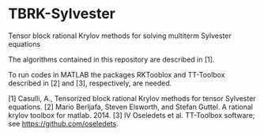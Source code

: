 # TBRK-Sylvester
Tensor block rational Krylov methods for solving multiterm Sylvester equations

The algorithms contained in this repository are described in [1].

To run codes in MATLAB the packages RKTooblox and TT-Toolbox described in [2] and [3], 
respectively, are needed.


[1] Casulli, A., Tensorized block rational Krylov methods for tensor Sylvester equations.
[2] Mario Berljafa, Steven Elsworth, and Stefan Guttel. A rational krylov toolbox for 
    matlab. 2014.
[3] IV Oseledets et al. TT-Toolbox software; see https://github.com/oseledets.



